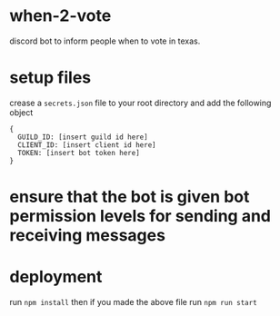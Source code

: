 # when-2-vote
discord bot to inform people when to vote in texas.

# setup files
crease a `secrets.json` file to your root directory and add the following object
```
{
  GUILD_ID: [insert guild id here]
  CLIENT_ID: [insert client id here]
  TOKEN: [insert bot token here]
}
```

# ensure that the bot is given bot permission levels for sending and receiving messages

# deployment
run `npm install`
then if you made the above file run `npm run start`

